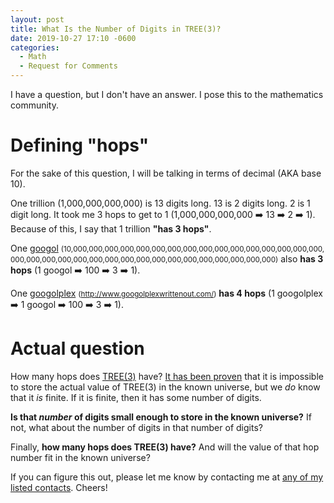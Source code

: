 ```yaml
---
layout: post
title: What Is the Number of Digits in TREE(3)?
date: 2019-10-27 17:10 -0600
categories:
  - Math
  - Request for Comments
---
```


I have a question, but I don't have an answer. I pose this to the mathematics community.


# Defining "hops" #

For the sake of this question, I will be talking in terms of decimal (AKA base 10).

One trillion (1,000,<wbr/>000,<wbr/>000,<wbr/>000) is 13 digits long. 13 is 2 digits long. 2 is 1 digit long. It took me 3 hops to get to 1 (1,000,<wbr/>000,<wbr/>000,<wbr/>000 ➡️ 13 ➡️ 2 ➡️ 1). Because of this, I say that 1 trillion **"has 3 hops"**.

One [googol](https://en.wikipedia.org/wiki/Googol) <small>(10,<wbr/>000,<wbr/>000,<wbr/>000,<wbr/>000,<wbr/>000,<wbr/>000,<wbr/>000,<wbr/>000,<wbr/>000,<wbr/>000,<wbr/>000,<wbr/>000,<wbr/>000,<wbr/>000,<wbr/>000,<wbr/>000,<wbr/>000,<wbr/>000,<wbr/>000,<wbr/>000,<wbr/>000,<wbr/>000,<wbr/>000,<wbr/>000,<wbr/>000,<wbr/>000,<wbr/>000,<wbr/>000,<wbr/>000,<wbr/>000,<wbr/>000,<wbr/>000,<wbr/>000)</small> also **has 3 hops** (1 googol ➡️ 100 ➡️ 3 ➡️ 1).

One [googolplex](https://en.wikipedia.org/wiki/Googolplex) <small>(http://www.googolplexwrittenout.com/)</small> **has 4 hops** (1 googolplex ➡️ 1 googol ➡️ 100 ➡️ 3 ➡️ 1).



# Actual question #

How many hops does [TREE(3)](https://en.wikipedia.org/wiki/Kruskal%27s_tree_theorem#TREE(3)) have? [It has been proven](https://www.youtube.com/watch?v=3P6DWAwwViU) that it is impossible to store the actual value of TREE(3) in the known universe, but we _do_ know that it _is_ finite. If it is finite, then it has some number of digits.

**Is that _number_ of digits small enough to store in the known universe?** If not, what about the number of digits in that number of digits?

Finally, **how many hops does TREE(3) have?** And will the value of that hop number fit in the known universe?

If you can figure this out, please let me know by contacting me at [any of my listed contacts](/about). Cheers!
